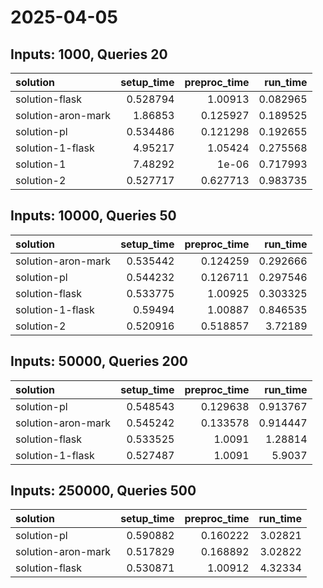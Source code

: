 # 2025-04-05

## Inputs: 1000, Queries 20

| solution           |   setup_time |   preproc_time |   run_time |
|:-------------------|-------------:|---------------:|-----------:|
| solution-flask     |     0.528794 |       1.00913  |   0.082965 |
| solution-aron-mark |     1.86853  |       0.125927 |   0.189525 |
| solution-pl        |     0.534486 |       0.121298 |   0.192655 |
| solution-1-flask   |     4.95217  |       1.05424  |   0.275568 |
| solution-1         |     7.48292  |       1e-06    |   0.717993 |
| solution-2         |     0.527717 |       0.627713 |   0.983735 |

## Inputs: 10000, Queries 50

| solution           |   setup_time |   preproc_time |   run_time |
|:-------------------|-------------:|---------------:|-----------:|
| solution-aron-mark |     0.535442 |       0.124259 |   0.292666 |
| solution-pl        |     0.544232 |       0.126711 |   0.297546 |
| solution-flask     |     0.533775 |       1.00925  |   0.303325 |
| solution-1-flask   |     0.59494  |       1.00887  |   0.846535 |
| solution-2         |     0.520916 |       0.518857 |   3.72189  |

## Inputs: 50000, Queries 200

| solution           |   setup_time |   preproc_time |   run_time |
|:-------------------|-------------:|---------------:|-----------:|
| solution-pl        |     0.548543 |       0.129638 |   0.913767 |
| solution-aron-mark |     0.545242 |       0.133578 |   0.914447 |
| solution-flask     |     0.533525 |       1.0091   |   1.28814  |
| solution-1-flask   |     0.527487 |       1.0091   |   5.9037   |

## Inputs: 250000, Queries 500

| solution           |   setup_time |   preproc_time |   run_time |
|:-------------------|-------------:|---------------:|-----------:|
| solution-pl        |     0.590882 |       0.160222 |    3.02821 |
| solution-aron-mark |     0.517829 |       0.168892 |    3.02822 |
| solution-flask     |     0.530871 |       1.00912  |    4.32334 |